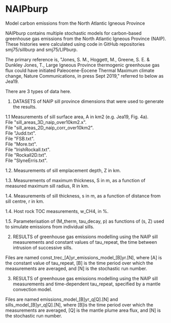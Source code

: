 # NAIPburp
Model carbon emissions from the North Atlantic Igneous Province

NAIPburp contains multiple stochastic models for carbon-based greenhouse gas emissions from the North Atlantic Igneous Province (NAIP).  These histories were calculated using code in GitHub repositories smj75/sillburp and smj75/LIPburp.  

The primary reference is, "Jones, S. M., Hoggett, M., Greene, S. E. & Dunkley Jones, T.,  Large Igneous Province thermogenic greenhouse gas flux could have initiated Paleocene-Eocene Thermal Maximum climate change, Nature Communications, in press Sept 2019," referred to below as Jea19.

There are 3 types of data here.

1.  DATASETS of NAIP sill province dimensions that were used to generate the results.  
  
  1.1  Measurements of sill surface area, A in km2 (e.g. Jea19, Fig. 4a).\
File "sill_areas_3D_naip_over10km2.x".\
File "sill_areas_2D_naip_corr_over10km2".\
File "Judd.txt".\
File "FSB.txt".\
File "More.txt".\
File "IrishRockall.txt".\
File "Rockall2D.txt".\
File "SlyneErris.txt".


1.2.  Measurements of sill emplacement depth, Z in km.
  
1.3.  Measurements of maximum thickness, S in m, as a function of measured maximum sill radius, R in km.  
  
1.4.  Measurements of sill thickness, s in m, as a function of distance from sill centre, r in km.

1.4.  Host rock TOC measurements, w_CH4, in %.  

1.5.  Parameterisation of (M_therm, tau_decay, p) as functions of (s, Z) used to simulate emissions from individual sills.


2. RESULTS of greenhouse gas emissions modelling using the NAIP sill measurements and constant values of tau_repeat, the time between intrusion of successive sills.  

Files are named const_trec_[A]yr_emissions_model_[B]yr.[N], where [A] is the constant value of tau_repeat, [B] is the time period over which the measurements are averaged, and [N] is the stochastic run number.   


3. RESULTS of greenhouse gas emissions modelling using the NAIP sill measurements and time-dependent tau_repeat, specified by a mantle convection model.  

Files are named emissions_model_[B]yr_q[Q].[N] and sills_model_[B]yr_q[Q].[N], where [B]is the time period over which the measurements are averaged, [Q] is the mantle plume area flux, and [N] is the stochastic run number.  
